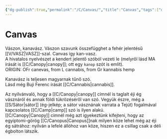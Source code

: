 ```yaml
---
{"dg-publish":true,"permalink":"/C/Canvas/","title":"Canvas","tags":["dg_uploaded"],"created":"2023-10-30T08:56","updated":"2023-10-30T08:56"}
---
```



# Canvas

Vászon, kanavász. Vászon szavunk összefügghet a fehér jelentésű [[V/VASZ\|VASZ]]-szal. Canvas így kan-vasz.  
A hivatalos nyelvészet a kendert jelentő szóból vezeti le (melyről lásd MA írását is [[C/Canopy\|canopy]]; ott egy `kanop` szót is említ).  
ORIGIN: OFr canevas, from L cannabis, from Gr kannabis hemp  

Kanavász is teljesen magyarnak tűnő szó.  
Lásd még Buji Ferenc írását [[C/Cannabis\|cannabis]].  

Az nyilvánvaló, hogy a [[C/Canopy\|canopy]] címnél is taglalt éji ég vásznáról és annak földi tükrözéséről van szó. Vegyük észre, még a [[S/Sátor\|sátor]] (ég-jelkép; a sátor vásznának varrata a Tejút) fogalmával kapcsolatos [[C/Camp\|camp]] szó is ilyen alakú.  
[[C/Canopy\|Canopy]] címnél még azt igyekeztünk kifejteni, hogy az egyiptomi-görög [[C/Canopus\|Canopus]]nak milyen köze lehet még az éji ég sátrához: nyilván a lefelé állóhoz van köze, hiszen ez a csillag csak a déli égbolton látszik.  